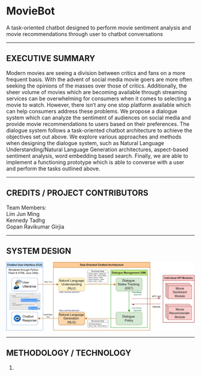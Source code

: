 # MovieBot
A task-oriented chatbot designed to perform movie sentiment analysis and movie recommendations through user to chatbot conversations

---

## EXECUTIVE SUMMARY
Modern movies are seeing a division between critics and fans on a more frequent basis. With the advent of social media movie goers are more often seeking the opinions of the masses over those of critics. Additionally, the sheer volume of movies which are becoming available through streaming services can be overwhelming for consumers when it comes to selecting a movie to watch. However, there isn’t any one stop platform available which can help consumers address these problems. We propose a dialogue system which can analyze the sentiment of audiences on social media and provide movie recommendations to users based on their preferences. The dialogue system follows a task-oriented chatbot architecture to achieve the objectives set out above. We explore various approaches and methods when designing the dialogue system, such as Natural Language Understanding/Natural Language Generation architectures, aspect-based sentiment analysis, word embedding based search. Finally, we are able to implement a functioning prototype which is able to converse with a user and perform the tasks outlined above.

---

## CREDITS / PROJECT CONTRIBUTORS
Team Members:<br>
Lim Jun Ming<br>
Kennedy Tadhg<br>
Gopan Ravikumar Girjia

---

## SYSTEM DESIGN
<p align="center">
  <img alt="Light" src="img/System_Design.jpg">

---

## METHODOLOGY / TECHNOLOGY 
1. 
